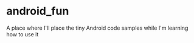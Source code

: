 android_fun
===========

A place where I'll place the tiny Android code samples while I'm learning how to use it
